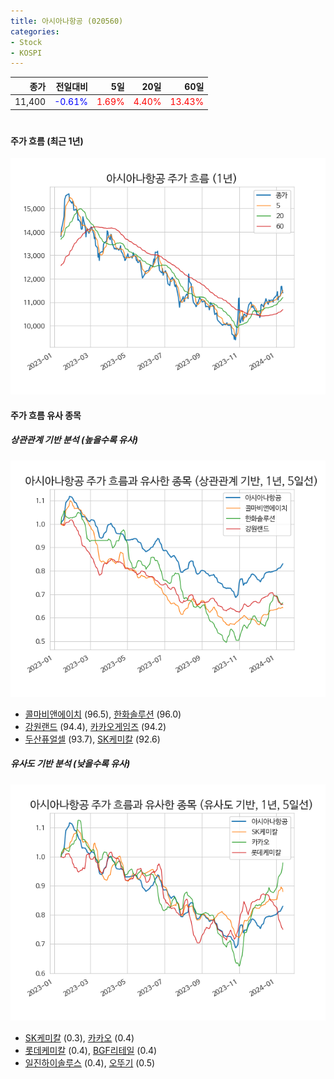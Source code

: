 ```yaml
---
title: 아시아나항공 (020560)
categories:
- Stock
- KOSPI
---
```


|종가|전일대비|5일|20일|60일|
|---:|-------:|--:|---:|---:|
|11,400|<span style="color: blue">-0.61%</span>|<span style="color: red">1.69%</span>|<span style="color: red">4.40%</span>|<span style="color: red">13.43%</span>|

<!-- more -->
#
#### 주가 흐름 (최근 1년)
![020560](/assets/images/stock/020560.png)


#### 주가 흐름 유사 종목


##### 상관관계 기반 분석 (높을수록 유사)
![020560](/assets/images/stock/020560_corr.png)
- [콜마비앤에이치](/200130/) (96.5), [한화솔루션](/009830/) (96.0)
- [강원랜드](/035250/) (94.4), [카카오게임즈](/293490/) (94.2)
- [두산퓨얼셀](/336260/) (93.7), [SK케미칼](/285130/) (92.6)


##### 유사도 기반 분석 (낮을수록 유사)	
![020560](/assets/images/stock/020560_sim.png)
- [SK케미칼](/285130/) (0.3), [카카오](/035720/) (0.4)
- [롯데케미칼](/011170/) (0.4), [BGF리테일](/282330/) (0.4)
- [일진하이솔루스](/271940/) (0.4), [오뚜기](/007310/) (0.5)